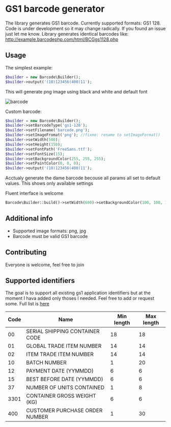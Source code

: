 GS1 barcode generator
=====================

The library generates GS1 barcode. Currently supported formats: GS1 128. Code is under development so it may change 
radically. If you found an issue just let me know. Library generates identical barcodes like: 
http://example.barcodephp.com/html/BCGgs1128.php

Usage
-----

The simplest example:

```php
$builder = new Barcode\Builder();
$builder->output('(10)123456(400)11');
```
This will generate png image using black and white and default font

![barcode](http://q.i-systems.pl/file/fa869375.png "Generated barcode")

 
Custom barcode:

```php
$builder = new Barcode\Builder();
$builder->setBarcodeType('gs1-128');
$builder->setFilename('barcode.png');
$builder->setImageFromat('png'); //fixme: rename to setImageFormat()
$builder->setWidth(500);
$builder->setHeight(150);
$builder->setFontPath('FreeSans.ttf');
$builder->setFontSize(15);
$builder->setBackgroundColor(255, 255, 255);
$builder->setPaintColor(0, 0, 0);
$builder->output('(10)123456(400)11');
```

Acctualy generate the dame barcode becouse all params all set to default values. This shows only available settings

Fluent interface is welcome

```php
Barcode\Builder::build()->setWidth(600)->setBackgroundColor(100, 100, 100)->output('(10)123456(400)11');
```

Additional info
---------------

- Supported image formats: png, jpg
- Barcode must be valid GS1 barcode

Contributing
------------

Everyone is welcome, feel free to join

Supported identifiers
---------------------

The goal is to support all existing gs1 application identifiers but at the moment I hava added only thoses I needed. 
Feel free to add or request some. Full list is [here](http://www.databar-barcode.info/application-identifiers)

|Code       |Name                               |Min length |Max length |
|-----------|-----------------------------------|-----------|-----------|
|00         |SERIAL SHIPPING CONTAINER CODE     |18         |18         |
|01         |GLOBAL TRADE ITEM NUMBER           |14         |14         |
|02         |ITEM TRADE ITEM NUMBER             |14         |14         |
|10         |BATCH NUMBER                       |1          |20         |
|12         |PAYMENT DATE  (YYMMDD)             |6          |6          |
|15         |BEST BEFORE DATE (YYMMDD)          |6          |6          |
|37         |NUMBER OF UNITS CONTAINED          |1          |8          |
|3301       |CONTAINER GROSS WEIGHT (KG)        |6          |6          |        
|400        |CUSTOMER PURCHASE ORDER NUMBER     |1          |30         |
